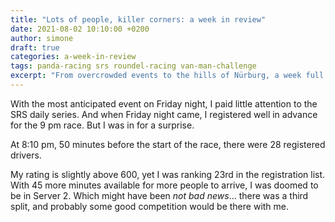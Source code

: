 ```yaml
---
title: "Lots of people, killer corners: a week in review"
date: 2021-08-02 10:10:00 +0200
author: simone
draft: true
categories: a-week-in-review
tags: panda-racing srs roundel-racing van-man-challenge
excerpt: "From overcrowded events to the hills of Nürburg, a week full of regrets"
---
```


With the most anticipated event on Friday night, I paid little attention to the SRS daily series. And when Friday night came, I registered well in advance for the 9 pm race. But I was in for a surprise. 

At 8:10 pm, 50 minutes before the start of the race, there were 28 registered drivers. 

My rating is slightly above 600, yet I was ranking 23rd in the registration list. With 45 more minutes available for more people to arrive, I was doomed to be in Server 2. Which might have been *not bad news*... there was a third split, and probably some good competition would be there with me. 